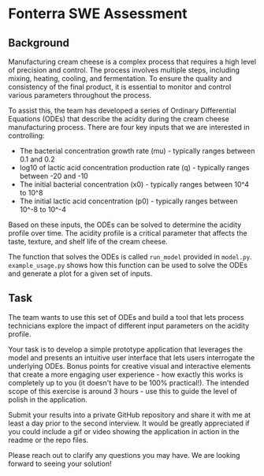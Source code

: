 # Fonterra SWE Assessment

## Background
Manufacturing cream cheese is a complex process that requires a high level of precision and control. The process involves multiple steps, including mixing, heating, cooling, and fermentation. To ensure the quality and consistency of the final product, it is essential to monitor and control various parameters throughout the process.

To assist this, the team has developed a series of Ordinary Differential Equations (ODEs) that describe the acidity during the cream cheese manufacturing process. There are four key inputs that we are interested in controlling:

* The bacterial concentration growth rate (mu) - typically ranges between 0.1 and 0.2
* log10 of lactic acid concentration production rate (q) - typically ranges between -20 and -10
* The initial bacterial  concentration (x0) - typically ranges between 10^4 to 10^8
* The initial lactic acid concentration (p0) - typically ranges between 10^-8 to 10^-4

Based on these inputs, the ODEs can be solved to determine the acidity profile over time. The acidity profile is a critical parameter that affects the taste, texture, and shelf life of the cream cheese.

The function that solves the ODEs is called `run_model` provided in `model.py`. `example_usage.py` shows how this function can be used to solve the ODEs and generate a plot for a given set of inputs.

## Task
The team wants to use this set of ODEs and build a tool that lets process technicians explore the impact of different input parameters on the acidity profile.

Your task is to develop a simple prototype application that leverages the model and presents an intuitive user interface that lets users interrogate the underlying ODEs. Bonus points for creative visual and interactive elements that create a more engaging user experience - how exactly this works is completely up to you (it doesn't have to be 100% practical!). The intended scope of this exercise is around 3 hours - use this to guide the level of polish in the application.

Submit your results into a private GitHub repository and share it with me at least a day prior to the second interview. It would be greatly appreciated if you could include a gif or video showing the application in action in the readme or the repo files.

Please reach out to clarify any questions you may have. We are looking forward to seeing your solution!
